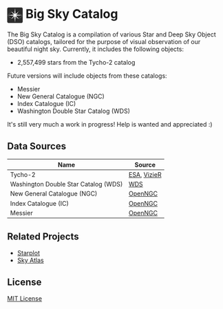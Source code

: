 # <img src="https://raw.githubusercontent.com/steveberardi/bigsky/main/docs/images/logo.svg" width="36" style="vertical-align:middle"> Big Sky Catalog

The Big Sky Catalog is a compilation of various Star and Deep Sky Object (DSO) catalogs, tailored for the purpose of visual observation of our beautiful night sky. Currently, it includes the following objects:

- 2,557,499 stars from the Tycho-2 catalog

Future versions will include objects from these catalogs:

- Messier
- New General Catalogue (NGC)
- Index Catalogue (IC)
- Washington Double Star Catalog (WDS)

It's still very much a work in progress! Help is wanted and appreciated :)

## Data Sources
| Name  | Source  |
|---|---|
| Tycho-2 | [ESA](https://www.cosmos.esa.int/web/hipparcos/tycho-2), [VizieR](https://cdsarc.cds.unistra.fr/viz-bin/cat/I/259#/article)   |
| Washington Double Star Catalog (WDS) | [WDS](http://www.astro.gsu.edu/wds/)  |
| New General Catalogue (NGC) | [OpenNGC](https://github.com/mattiaverga/OpenNGC)  |
| Index Catalogue (IC) | [OpenNGC](https://github.com/mattiaverga/OpenNGC)  |
| Messier | [OpenNGC](https://github.com/mattiaverga/OpenNGC)   |

## Related Projects
- [Starplot](https://github.com/steveberardi/starplot)
- [Sky Atlas](https://skyatlas.app)

## License
[MIT License](https://github.com/steveberardi/bigsky/blob/main/LICENSE)
